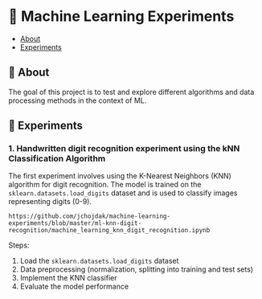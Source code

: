 # 📁 Machine Learning Experiments

* [About](#-about)
* [Experiments](#-experiments)

## 📌 About
The goal of this project is to test and explore different algorithms and data processing methods in the context of ML.

## 🧪 Experiments
### 1. Handwritten digit recognition experiment using the kNN Classification Algorithm
The first experiment involves using the K-Nearest Neighbors (KNN) algorithm for digit recognition. The model is trained on the `sklearn.datasets.load_digits` dataset and is used to classify images representing digits (0-9).
```
https://github.com/jchojdak/machine-learning-experiments/blob/master/ml-knn-digit-recognition/machine_learning_knn_digit_recognition.ipynb
```

Steps:
1. Load the `sklearn.datasets.load_digits` dataset
2. Data preprocessing (normalization, splitting into training and test sets)
3. Implement the KNN classifier
4. Evaluate the model performance
